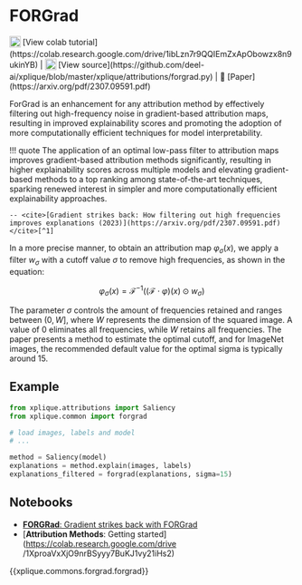 # FORGrad

<sub>
    <img src="https://upload.wikimedia.org/wikipedia/commons/d/d0/Google_Colaboratory_SVG_Logo.svg" width="20">
</sub> [View colab tutorial](https://colab.research.google.com/drive/1ibLzn7r9QQIEmZxApObowzx8n9ukinYB) |
<sub>
    <img src="https://upload.wikimedia.org/wikipedia/commons/9/91/Octicons-mark-github.svg" width="20">
</sub> [View source](https://github.com/deel-ai/xplique/blob/master/xplique/attributions/forgrad.py) |
📰 [Paper](https://arxiv.org/pdf/2307.09591.pdf)

ForGrad is an enhancement for any attribution method by effectively filtering
out high-frequency noise in gradient-based attribution maps, resulting in improved explainability scores and
promoting the adoption of more computationally efficient techniques for model interpretability.

!!! quote
    The application of an optimal low-pass filter to attribution maps improves gradient-based attribution methods significantly, resulting in higher explainability scores across multiple models and elevating gradient-based methods to a top ranking among state-of-the-art techniques, sparking renewed interest in simpler and more computationally efficient explainability approaches.

    -- <cite>[Gradient strikes back: How filtering out high frequencies improves explanations (2023)](https://arxiv.org/pdf/2307.09591.pdf)</cite>[^1]

In a more precise manner, to obtain an attribution map $\varphi_\sigma(x)$, we apply a filter $w_\sigma$ with a cutoff value $\sigma$ to remove high frequencies, as shown in the equation:

$$ \varphi_\sigma(x) = \mathcal{F}^{-1}((\mathcal{F} \cdot \varphi)(x) \odot w_\sigma) $$

The parameter $\sigma$ controls the amount of frequencies retained and ranges between $(0, W]$, where $W$ represents the dimension of the squared image. A value of $0$ eliminates all frequencies, while $W$ retains all frequencies. The paper presents a method to estimate the optimal cutoff, and for ImageNet images, the recommended default value for the optimal sigma is typically around 15.


## Example

```python
from xplique.attributions import Saliency
from xplique.common import forgrad

# load images, labels and model
# ...

method = Saliency(model)
explanations = method.explain(images, labels)
explanations_filtered = forgrad(explanations, sigma=15)
```

## Notebooks

- [**FORGRad**: Gradient strikes back with FORGrad](https://colab.research.google.com/drive/1ibLzn7r9QQIEmZxApObowzx8n9ukinYB)
- [**Attribution Methods**: Getting started](https://colab.research.google.com/drive
/1XproaVxXjO9nrBSyyy7BuKJ1vy21iHs2)


{{xplique.commons.forgrad.forgrad}}


[^1]: [Gradient strikes back: How filtering out high frequencies improves explanations (2023)](https://arxiv.org/pdf/2307.09591.pdf)
